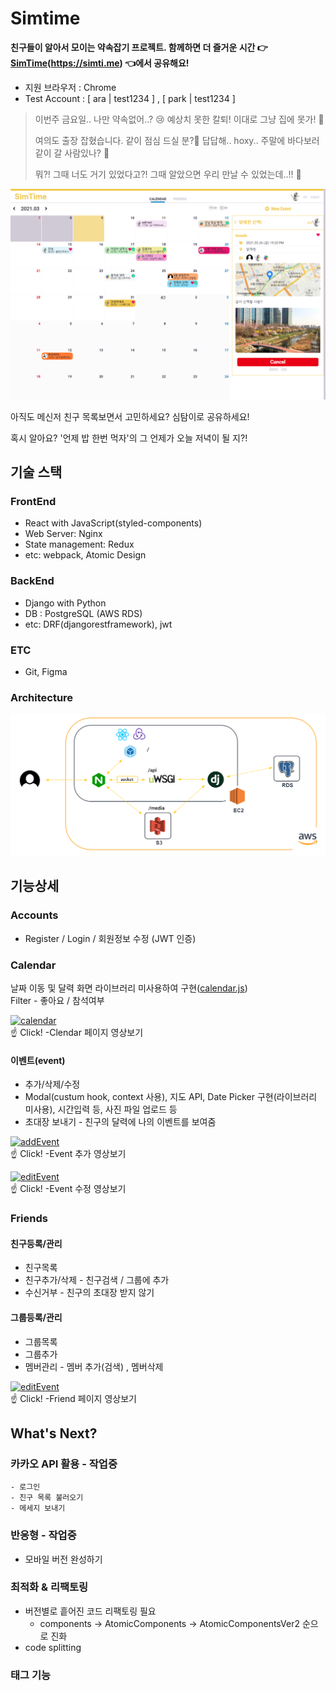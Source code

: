 # Simtime

**친구들이 알아서 모이는 약속잡기 프로젝트. 함께하면 더 즐거운 시간 :point_right: [SimTime](https://simti.me)(https://simti.me) :point_left:에서 공유해요!**  
* 지원 브라우저 : Chrome
* Test Account : [ ara | test1234 ] , [ park | test1234 ] 

> 이번주 금요일.. 나만 약속없어..? :cry: 예상치 못한 칼퇴!  이대로 그냥 집에 못가! :beer:  
>
> 여의도 출장 잡혔습니다.  같이 점심 드실 분?:curry:  답답해.. hoxy.. 주말에 바다보러 같이 갈 사람있나? :bus:  
>
> 뭐?! 그때 너도 거기 있었다고?! 그때 알았으면 우리 만날 수 있었는데..!! :no_good: 
 

![simtime](https://github.com/arara90/images/blob/master/Simtime/readme/img001.png?raw=true)



아직도 메신저 친구 목록보면서 고민하세요? 심탐이로 공유하세요!

혹시 알아요? '언제 밥 한번 먹자'의 그 언제가 오늘 저녁이 될 지?! 
  
  
## 기술 스택

### FrontEnd
- React with JavaScript(styled-components)
- Web Server: Nginx
- State management: Redux
- etc: webpack, Atomic Design
 
### BackEnd
- Django with Python
- DB : PostgreSQL (AWS RDS)
- etc: DRF(djangorestframework), jwt

### ETC
- Git, Figma



### Architecture

![architecture](https://github.com/arara90/images/blob/master/Simtime/readme/architecture.png?raw=true)




## 기능상세

### Accounts
* Register / Login / 회원정보 수정 (JWT 인증)


### Calendar
날짜 이동 및 달력 화면 라이브러리 미사용하여 구현([calendar.js](https://github.com/arara90/Simtime/blob/master/frontend/src/util/calendar.js))  
Filter - 좋아요 / 참석여부  
  
[![calendar](http://img.youtube.com/vi/BugwMZUyBGY/0.jpg)](https://youtu.be/BugwMZUyBGY?t=0s)  
☝️ Click! -Clendar 페이지 영상보기  


#### 이벤트(event)
* 추가/삭제/수정  
* Modal(custum hook, context 사용), 지도 API, Date Picker 구현(라이브러리 미사용), 시간입력 등, 사진 파일 업로드 등  
* 초대장 보내기 - 친구의 달력에 나의 이벤트를 보여줌  
  
  

[![addEvent](http://img.youtube.com/vi/jdDfMK4clwU/0.jpg)](https://youtu.be/jdDfMK4clwU?t=0s)   
☝️ Click! -Event 추가 영상보기  

 
[![editEvent](http://img.youtube.com/vi/UcQqXb_ZtuA/0.jpg)](https://youtu.be/UcQqXb_ZtuA?t=0s)  
☝️ Click! -Event 수정 영상보기 

### Friends
#### 친구등록/관리
* 친구목록
* 친구추가/삭제 - 친구검색 / 그룹에 추가
* 수신거부 - 친구의 초대장 받지 않기


#### 그룹등록/관리

* 그룹목록
* 그룹추가
* 멤버관리 - 멤버 추가(검색) , 멤버삭제  

[![editEvent](http://img.youtube.com/vi/BugwMZUyBGY/0.jpg)](https://youtu.be/Ml1Wn07VXog?t=0s)  
☝️ Click! -Friend 페이지 영상보기  

## What's Next?

### 카카오 API 활용 - 작업중
	- 로그인  
	- 친구 목록 불러오기  
	- 메세지 보내기  

### 반응형 - 작업중

* 모바일 버전 완성하기


### 최적화 & 리팩토링

* 버전별로 흩어진 코드 리팩토링 필요
  *  components -> AtomicComponents -> AtomicComponentsVer2 순으로 진화
*  code splitting

### 태그 기능
